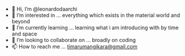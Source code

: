 - 👋 Hi, I’m @leonardodaarchi
- 👀 I’m interested in ... everything which exists in the material world and beyond
- 🌱 I’m currently learning ... learning what i am introducing with by time and space
- 💞️ I’m looking to collaborate on ... broadly on coding
- 📫 How to reach me ... timarumangikara@gmail.com

<!---
leonardodaarchi/leonardodaarchi is a ✨ special ✨ repository because its `README.md` (this file) appears on your GitHub profile.
You can click the Preview link to take a look at your changes.
--->
